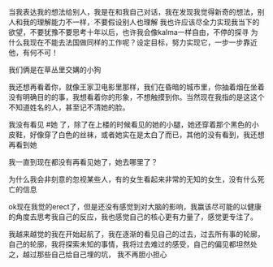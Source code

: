 当我表达我的想法给别人，我是在和我自己对话，我在发现我觉得新奇的想法，别人和我的理解能力不一样，不要假设别人也理解
我也许应该尽全力实现我当下的欲望，不要犹豫不要思考十年以后，也许我会像kalma一样自由，不停的探寻
为什么我现在不能去法国做同样的工作呢？设定目标，努力实现它，一步一步靠近他，有何不可！

我们俩是在草丛里交媾的小狗

我还想再看着你，就像王家卫电影里那样，我们在昏暗的城市里，你抽着烟在坐着没有明确目的的事，我想看着你的形象，不想触摸到你。当然现在我指的是这这个不知道姓名的人，甚至记不清她的脸。

我没有看见 #她 了，除了在上楼的时候看见的她的小腿，她还穿着那个黑色的小皮鞋，好像穿了白色的丝袜，或者她实在是太白了而已，其他的没有看到，我还想再看到她

我一直到现在都没有再看见她了，她去哪里了？

为什么我会非刻意的忽视某些人，有的女生看起来非常的无知的女生，没有什么死亡的信息

ok现在我觉的erect了，但是还没有感觉到对大脑的影响，我赢该尽可能的以健康的角度去思考我自己的反应，我也感觉自己的核心更有力量了，感觉更专注了。

我越来越觉的我在开始起航了，我在逐渐的看见自己的过去，过去所有事的轮廓，自己的轮廓，我将探索未知的事情，我将过去难过的感受，自己的偏见都坦然处之，越过那些自己给自己埋的坑， 我不再胆小担心



